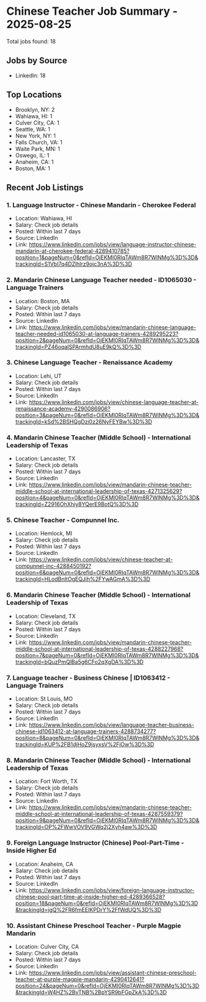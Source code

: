 # Chinese Teacher Job Summary - 2025-08-25

Total jobs found: 18

## Jobs by Source

- LinkedIn: 18

## Top Locations

- Brooklyn, NY: 2
- Wahiawa, HI: 1
- Culver City, CA: 1
- Seattle, WA: 1
- New York, NY: 1
- Falls Church, VA: 1
- Waite Park, MN: 1
- Oswego, IL: 1
- Anaheim, CA: 1
- Boston, MA: 1

## Recent Job Listings

### 1. Language Instructor - Chinese Mandarin - Cherokee Federal
- Location: Wahiawa, HI
- Salary: Check job details
- Posted: Within last 7 days
- Source: LinkedIn
- Link: https://www.linkedin.com/jobs/view/language-instructor-chinese-mandarin-at-cherokee-federal-4289410785?position=1&pageNum=0&refId=OjEKMI0RIqTAWm8R7WlNMg%3D%3D&trackingId=S1VbI7q4DZlhlrz9ojc3nA%3D%3D

### 2. Mandarin Chinese Language Teacher needed - ID1065030 - Language Trainers
- Location: Boston, MA
- Salary: Check job details
- Posted: Within last 7 days
- Source: LinkedIn
- Link: https://www.linkedin.com/jobs/view/mandarin-chinese-language-teacher-needed-id1065030-at-language-trainers-4289295223?position=2&pageNum=0&refId=OjEKMI0RIqTAWm8R7WlNMg%3D%3D&trackingId=PZ46oqalSPArmhdU8uE9kQ%3D%3D

### 3. Chinese Language Teacher - Renaissance Academy
- Location: Lehi, UT
- Salary: Check job details
- Posted: Within last 7 days
- Source: LinkedIn
- Link: https://www.linkedin.com/jobs/view/chinese-language-teacher-at-renaissance-academy-4290086906?position=3&pageNum=0&refId=OjEKMI0RIqTAWm8R7WlNMg%3D%3D&trackingId=kSd%2BSHQgDzi0z26NyFEYBw%3D%3D

### 4. Mandarin Chinese Teacher (Middle School) - International Leadership of Texas
- Location: Lancaster, TX
- Salary: Check job details
- Posted: Within last 7 days
- Source: LinkedIn
- Link: https://www.linkedin.com/jobs/view/mandarin-chinese-teacher-middle-school-at-international-leadership-of-texas-4271325629?position=4&pageNum=0&refId=OjEKMI0RIqTAWm8R7WlNMg%3D%3D&trackingId=Z2916OhXhiy8YQerE9BotQ%3D%3D

### 5. Chinese Teacher - Compunnel Inc.
- Location: Hemlock, MI
- Salary: Check job details
- Posted: Within last 7 days
- Source: LinkedIn
- Link: https://www.linkedin.com/jobs/view/chinese-teacher-at-compunnel-inc-4288450192?position=6&pageNum=0&refId=OjEKMI0RIqTAWm8R7WlNMg%3D%3D&trackingId=HLodBnltOgEQJih%2FYwAGmA%3D%3D

### 6. Mandarin Chinese Teacher (Middle School) - International Leadership of Texas
- Location: Cleveland, TX
- Salary: Check job details
- Posted: Within last 7 days
- Source: LinkedIn
- Link: https://www.linkedin.com/jobs/view/mandarin-chinese-teacher-middle-school-at-international-leadership-of-texas-4288227968?position=7&pageNum=0&refId=OjEKMI0RIqTAWm8R7WlNMg%3D%3D&trackingId=bQuzPmQlBa5g6CFo2qXgDA%3D%3D

### 7. Language teacher - Business Chinese | ID1063412 - Language Trainers
- Location: St Louis, MO
- Salary: Check job details
- Posted: Within last 7 days
- Source: LinkedIn
- Link: https://www.linkedin.com/jobs/view/language-teacher-business-chinese-id1063412-at-language-trainers-4288734277?position=8&pageNum=0&refId=OjEKMI0RIqTAWm8R7WlNMg%3D%3D&trackingId=KUP%2FB1djHoZ9jsyxsV%2FjOw%3D%3D

### 8. Mandarin Chinese Teacher (Middle School) - International Leadership of Texas
- Location: Fort Worth, TX
- Salary: Check job details
- Posted: Within last 7 days
- Source: LinkedIn
- Link: https://www.linkedin.com/jobs/view/mandarin-chinese-teacher-middle-school-at-international-leadership-of-texas-4287559379?position=9&pageNum=0&refId=OjEKMI0RIqTAWm8R7WlNMg%3D%3D&trackingId=OP%2FWwVOV9VGWq2j2Xyh4aw%3D%3D

### 9. Foreign Language Instructor (Chinese) Pool-Part-Time - Inside Higher Ed
- Location: Anaheim, CA
- Salary: Check job details
- Posted: Within last 7 days
- Source: LinkedIn
- Link: https://www.linkedin.com/jobs/view/foreign-language-instructor-chinese-pool-part-time-at-inside-higher-ed-4289366528?position=18&pageNum=0&refId=OjEKMI0RIqTAWm8R7WlNMg%3D%3D&trackingId=jgQ%2FR6fmEEIKPDrY%2FfWdUQ%3D%3D

### 10. Assistant Chinese Preschool Teacher - Purple Magpie Mandarin
- Location: Culver City, CA
- Salary: Check job details
- Posted: Within last 7 days
- Source: LinkedIn
- Link: https://www.linkedin.com/jobs/view/assistant-chinese-preschool-teacher-at-purple-magpie-mandarin-4290412641?position=24&pageNum=0&refId=OjEKMI0RIqTAWm8R7WlNMg%3D%3D&trackingId=W4HZ%2BvTNB%2BpYSR9bFGpZkA%3D%3D

